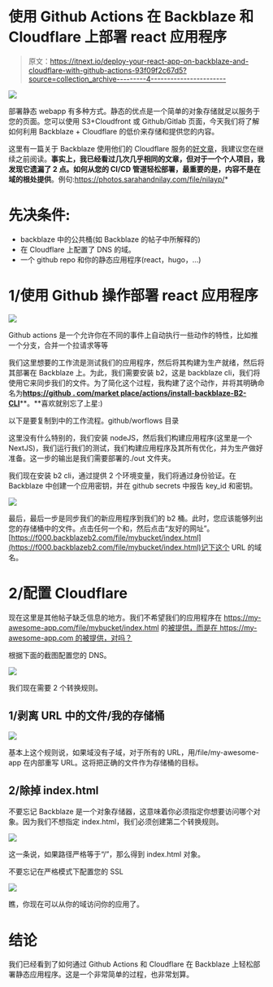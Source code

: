 # 使用 Github Actions 在 Backblaze 和 Cloudflare 上部署 react 应用程序

> 原文：<https://itnext.io/deploy-your-react-app-on-backblaze-and-cloudflare-with-github-actions-93f09f2c67d5?source=collection_archive---------4----------------------->

![](img/ddc8885036fa615198ac995156a008d8.png)

部署静态 webapp 有多种方式。静态的优点是一个简单的对象存储就足以服务于您的页面。您可以使用 S3+Cloudfront 或 Github/Gitlab 页面，今天我们将了解如何利用 Backblaze + Cloudflare 的低价来存储和提供您的内容。

这里有一篇关于 Backblaze 使用他们的 Cloudflare 服务的[好文章](https://help.backblaze.com/hc/en-us/articles/217666928-Using-Backblaze-B2-with-the-Cloudflare-CDN)，我建议您在继续之前阅读。**事实上，我已经看过几次几乎相同的文章，但对于一个个人项目，我发现它遗漏了 2 点。如何从您的 CI/CD 管道轻松部署，最重要的是，内容不是在域的根处提供**。例句:https://photos.sarahandnilay.com/file/nilayp/*

# 先决条件:

*   backblaze 中的公共桶(如 Backblaze 的帖子中所解释的)
*   在 Cloudflare 上配置了 DNS 的域。
*   一个 github repo 和你的静态应用程序(react，hugo，…)

# 1/使用 Github 操作部署 react 应用程序

![](img/bb7df4da1b76da9f441899c80a0d95c2.png)

Github actions 是一个允许你在不同的事件上自动执行一些动作的特性，比如推一个分支，合并一个拉请求等等

我们这里想要的工作流是测试我们的应用程序，然后将其构建为生产就绪，然后将其部署在 Backblaze 上。为此，我们需要安装 b2，这是 backblaze cli，我们将使用它来同步我们的文件。为了简化这个过程，我构建了这个动作，并将其明确命名为[**https://github . com/market place/actions/install-backblaze-B2-CLI**](https://github.com/marketplace/actions/install-backblaze-b2-cli)**。**喜欢就别忘了上星:)

以下是要复制到中的工作流程。github/worflows 目录

这里没有什么特别的，我们安装 nodeJS，然后我们构建应用程序(这里是一个 NextJS)，我们运行我们的测试，我们构建应用程序及其所有优化，并为生产做好准备。这一步的输出是我们需要部署的./out 文件夹。

我们现在安装 b2 cli，通过提供 2 个环境变量，我们将通过身份验证。在 Backblaze 中创建一个应用密钥，并在 github secrets 中报告 key_id 和密钥。

![](img/fedf0ba341a71d52b094c18a3425277f.png)

最后，最后一步是同步我们的新应用程序到我们的 b2 桶。此时，您应该能够列出您的存储桶中的文件。点击任何一个和，然后点击“友好的网址”。[https://f000.backblazeb2.com/file/mybucket/index.html](https://f000.backblazeb2.com/file/mybucket/index.html)记下这个 URL 的域名。

# 2/配置 Cloudflare

现在这里是其他帖子缺乏信息的地方。我们不希望我们的应用程序在 https://my-awesome-app.com/file/mybucket/index.html 的[被提供，而是在 https://my-awesome-app.com 的](https://my-awesome-app.com/file/mybucket/index.html)[被提供，对吗？](https://my-awesome-app.com)

根据下面的截图配置您的 DNS。

![](img/f16df40a877f539fbeeeea0fc1c29a01.png)

我们现在需要 2 个转换规则。

## 1/剥离 URL 中的文件/我的存储桶

![](img/6ab0eb7ea3cb715642e5e4a7e4fe9d22.png)

基本上这个规则说，如果域没有子域，对于所有的 URL，用/file/my-awesome-app 在内部重写 URL。这将把正确的文件作为存储桶的目标。

## 2/除掉 index.html

不要忘记 Backblaze 是一个对象存储器，这意味着你必须指定你想要访问哪个对象。因为我们不想指定 index.html，我们必须创建第二个转换规则。

![](img/948b977d25cffb09d193045011de300d.png)

这一条说，如果路径严格等于“/”，那么得到 index.html 对象。

不要忘记在严格模式下配置您的 SSL

![](img/95b4073384115e4f195e5fd41157205f.png)

瞧，你现在可以从你的域访问你的应用了。

# 结论

我们已经看到了如何通过 Github Actions 和 Cloudflare 在 Backblaze 上轻松部署静态应用程序。这是一个非常简单的过程，也非常划算。